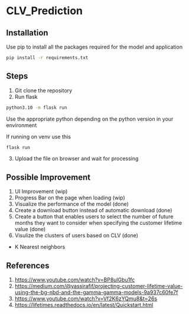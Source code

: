 # CLV_Prediction

## Installation
Use pip to install all the packages required for the model and application
```bash
pip install -r requirements.txt
```

## Steps 
1. Git clone the repository
2. Run flask
```bash
python3.10 -m flask run
```
Use the appropriate python depending on the python version in your environment

If running on venv use this
```bash
flask run
```

3. Upload the file on browser and wait for processing

## Possible Improvement
1. UI Improvement (wip)
2. Progress Bar on the page when loading (wip)
3. Visualize the performance of the model (done)
4. Create a download button instead of automatic download (done)
5. Create a button that enables users to select the number of future months they want to consider when specifying the customer lifetime value (done)
6. Visulize the clusters of users based on CLV (done)
- K Nearest neighbors


## References
1. https://www.youtube.com/watch?v=BP8ulGbu1fc
2. https://medium.com/@yassirafif/projecting-customer-lifetime-value-using-the-bg-nbd-and-the-gamma-gamma-models-9a937c60fe7f
3. https://www.youtube.com/watch?v=Vf2K6zYQmu8&t=26s
4. https://lifetimes.readthedocs.io/en/latest/Quickstart.html

